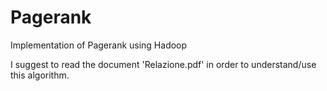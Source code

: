# Pagerank
Implementation of Pagerank using Hadoop

I suggest to read the document 'Relazione.pdf' in order to understand/use this algorithm.
